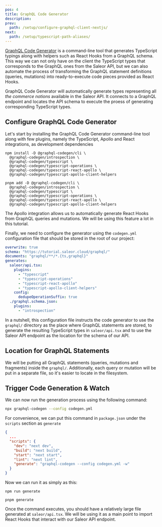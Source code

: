 ```yaml
---
pos: 4
title: GraphQL Code Generator 
description:
prev:
  path: /setup/configure-graphql-client-nextjs/
next:
  path: /setup/typescript-path-aliases/
---
```


[GraphQL Code Generator](https://www.graphql-code-generator.com/) is a command-line tool that generates TypeScript typings along with helpers such as React Hooks from a GraphQL schema. This way we can not only have on the client the TypeScript types that corresponds to the GraphQL ones from the Saleor API, but we can also automate the process of transforming the GraphQL statement definitions (queries, mutations) into ready-to-execute code pieces provided as React Hooks. 

GraphQL Code Generator will automatically generate types representing all *the commerce notions* available in the Saleor API. It connects to a GraphQL endpoint and locates the API schema to execute the proess of generating corresponding TypeScript types.

## Configure GraphQL Code Generator

Let's start by installing the GraphQL Code Generator command-line tool along with few plugins, namely the TypeScript, Apollo and React integrations, as development dependencies 

```
npm install -D @graphql-codegen/cli \
  @graphql-codegen/introspection \
  @graphql-codegen/typescript \
  @graphql-codegen/typescript-operations \
  @graphql-codegen/typescript-react-apollo \
  @graphql-codegen/typescript-apollo-client-helpers
```

```
pnpm add -D @graphql-codegen/cli \
  @graphql-codegen/introspection \
  @graphql-codegen/typescript \
  @graphql-codegen/typescript-operations \
  @graphql-codegen/typescript-react-apollo \
  @graphql-codegen/typescript-apollo-client-helpers
```

The Apollo integration allows us to automatically generate React Hooks from GraphQL queries and mutations. We will be using this feature a lot in this tutorial.

Finally, we need to configure the generator using the `codegen.yml` configuration file that should be stored in the root of our project:

```yaml
overwrite: true
schema: "https://tutorial.saleor.cloud/graphql/"
documents: "graphql/**/*.{ts,graphql}"
generates:
  saleor/api.tsx:
    plugins:
      - "typescript"
      - "typescript-operations"
      - "typescript-react-apollo"
      - "typescript-apollo-client-helpers"
    config:
      dedupeOperationSuffix: true 
  ./graphql.schema.json:
    plugins:
      - "introspection"
```

In a nutshell, this configuration file instructs the code generator to use the `graphql/` directory as the place where GraphQL statements are stored, to generate the resulting TypeScript types in `saleor/api.tsx` and to use the Saleor API endpoint as the location for the schema of our API.

## Location for GraphQL Statements

We will be putting all GraphQL statements (queries, mutations and fragments) inside the `graphql/`. Additionally, each query or mutation will be put in a separate file, so it's easier to locate in the filesystem. 

## Trigger Code Generation & Watch 

We can now run the generation process using the following command:

```bash
npx graphql-codegen --config codegen.yml 
```

For convenience, we can put this command in `package.json` under the `scripts` section as `generate`

```json
{
  ...
  "scripts": {
    "dev": "next dev",
    "build": "next build",
    "start": "next start",
    "lint": "next lint",
    "generate": "graphql-codegen --config codegen.yml -w"
  }
}
```

Now we can run it as simply as this:

```
npm run generate
```

```
pnpm generate
```

Once the command executes, you should have a relatively large file generated at `saleor/api.tsx`. We will be using it as a main point to import React Hooks that interact with our Saleor API endpoint. 




